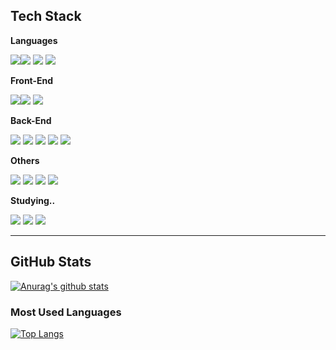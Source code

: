 ## Tech Stack


**Languages**  
 
 <img src="https://img.shields.io/badge/JavaScript-F7DF1E?style=flat-square&logo=javascript&logoColor=black"><img src="https://img.shields.io/badge/ES6+-424242?style=flat-square">
 <img src="https://img.shields.io/badge/HTML-E34F26?style=flat-square&logo=html5&logoColor=white"> <img src="https://img.shields.io/badge/CSS-1572B6?style=flat-square&logo=css3&logoColor=white">



**Front-End**

<img src="https://img.shields.io/badge/React-61DAFB?style=flat-square&logo=react&logoColor=black"><img src="https://img.shields.io/badge/Hooks-424242?style=flat-square"> <img src="https://img.shields.io/badge/Redux-764ABC?style=flat-square&logo=redux&logoColor=white">

**Back-End**  

<img src="https://img.shields.io/badge/Node.JS-339933?style=flat-square&logo=node.js&logoColor=white"> <img src="https://img.shields.io/badge/Express-000000?style=flat-square&logo=express&logoColor=white"> <img src="https://img.shields.io/badge/MySQL-4479A1?style=flat-square&logo=mysql&logoColor=white"> <img src="https://img.shields.io/badge/Sequelize-52B0E7?style=flat-square&logo=sequelize&logoColor=white"> <img src="https://img.shields.io/badge/mongoDB-47A248?style=flat-square&logo=mongoDB&logoColor=white">


**Others**   

<img src="https://img.shields.io/badge/Git-F05032?style=flat-square&logo=git&logoColor=white"> <img src="https://img.shields.io/badge/Postman-FF6C37?style=flat-square&logo=postman&logoColor=white"> <img src="https://img.shields.io/badge/AWS-232F3E?style=flat-square&logo=amazon aws&logoColor=white"> <img src="https://img.shields.io/badge/Linux-FCC624?style=flat-square&logo=linux&logoColor=black">

**Studying..**    

<img src="https://img.shields.io/badge/TypeScript-3178C6?style=flat-square&logo=typescript&logoColor=white"> <img src="https://img.shields.io/badge/NestJS-E0234E?style=flat-square&logo=nestjs&logoColor=white"> <img src="https://img.shields.io/badge/postgreSQL-4169E1?style=flat-square&logo=postgresql&logoColor=white">


* * *
## GitHub Stats

[![Anurag's github stats](https://github-readme-stats.vercel.app/api?username=dodo9128&show_icons=true&theme=dracula)](https://github.com/anuraghazra/github-readme-stats)

### Most Used Languages

[![Top Langs](https://github-readme-stats-jekyung-min.vercel.app/api/top-langs/?username=dodo9128&layout=compact&theme=dracula)](https://github.com/anuraghazra/github-readme-stats)
